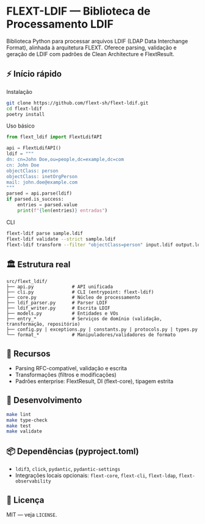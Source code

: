 # FLEXT-LDIF — Biblioteca de Processamento LDIF

Biblioteca Python para processar arquivos LDIF (LDAP Data Interchange Format), alinhada à arquitetura FLEXT. Oferece parsing, validação e geração de LDIF com padrões de Clean Architecture e FlextResult.

## ⚡ Início rápido

Instalação
```bash
git clone https://github.com/flext-sh/flext-ldif.git
cd flext-ldif
poetry install
```

Uso básico
```python
from flext_ldif import FlextLdifAPI

api = FlextLdifAPI()
ldif = """
dn: cn=John Doe,ou=people,dc=example,dc=com
cn: John Doe
objectClass: person
objectClass: inetOrgPerson
mail: john.doe@example.com
"""
parsed = api.parse(ldif)
if parsed.is_success:
    entries = parsed.value
    print(f"{len(entries)} entradas")
```

CLI
```bash
flext-ldif parse sample.ldif
flext-ldif validate --strict sample.ldif
flext-ldif transform --filter "objectClass=person" input.ldif output.ldif
```

## 🏛️ Estrutura real

```
src/flext_ldif/
├── api.py              # API unificada
├── cli.py              # CLI (entrypoint: flext-ldif)
├── core.py             # Núcleo de processamento
├── ldif_parser.py      # Parser LDIF
├── ldif_writer.py      # Escrita LDIF
├── models.py           # Entidades e VOs
├── entry_*             # Serviços de domínio (validação, transformação, repositório)
├── config.py | exceptions.py | constants.py | protocols.py | types.py
└── format_*            # Manipuladores/validadores de formato
```

## 🔧 Recursos

- Parsing RFC-compatível, validação e escrita
- Transformações (filtros e modificações)
- Padrões enterprise: FlextResult, DI (flext-core), tipagem estrita

## 🧪 Desenvolvimento

```bash
make lint
make type-check
make test
make validate
```

## 📦 Dependências (pyproject.toml)

- `ldif3`, `click`, `pydantic`, `pydantic-settings`
- Integrações locais opcionais: `flext-core`, `flext-cli`, `flext-ldap`, `flext-observability`

## 📄 Licença

MIT — veja `LICENSE`.
